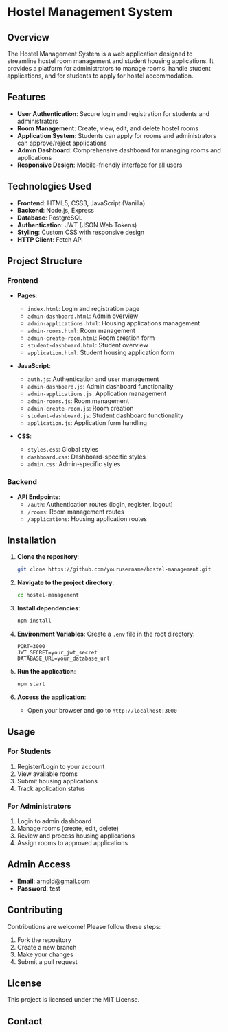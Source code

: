 # Hostel Management System

## Overview

The Hostel Management System is a web application designed to streamline hostel room management and student housing applications. It provides a platform for administrators to manage rooms, handle student applications, and for students to apply for hostel accommodation.

## Features

- **User Authentication**: Secure login and registration for students and administrators
- **Room Management**: Create, view, edit, and delete hostel rooms
- **Application System**: Students can apply for rooms and administrators can approve/reject applications
- **Admin Dashboard**: Comprehensive dashboard for managing rooms and applications
- **Responsive Design**: Mobile-friendly interface for all users

## Technologies Used

- **Frontend**: HTML5, CSS3, JavaScript (Vanilla)
- **Backend**: Node.js, Express
- **Database**: PostgreSQL
- **Authentication**: JWT (JSON Web Tokens)
- **Styling**: Custom CSS with responsive design
- **HTTP Client**: Fetch API

## Project Structure

### Frontend

- **Pages**:
  - `index.html`: Login and registration page
  - `admin-dashboard.html`: Admin overview
  - `admin-applications.html`: Housing applications management
  - `admin-rooms.html`: Room management
  - `admin-create-room.html`: Room creation form
  - `student-dashboard.html`: Student overview
  - `application.html`: Student housing application form

- **JavaScript**:
  - `auth.js`: Authentication and user management
  - `admin-dashboard.js`: Admin dashboard functionality
  - `admin-applications.js`: Application management
  - `admin-rooms.js`: Room management
  - `admin-create-room.js`: Room creation
  - `student-dashboard.js`: Student dashboard functionality
  - `application.js`: Application form handling

- **CSS**:
  - `styles.css`: Global styles
  - `dashboard.css`: Dashboard-specific styles
  - `admin.css`: Admin-specific styles

### Backend

- **API Endpoints**:
  - `/auth`: Authentication routes (login, register, logout)
  - `/rooms`: Room management routes
  - `/applications`: Housing application routes

## Installation

1. **Clone the repository**:
   ```bash
   git clone https://github.com/yourusername/hostel-management.git
   ```

2. **Navigate to the project directory**:
   ```bash
   cd hostel-management
   ```

3. **Install dependencies**:
   ```bash
   npm install
   ```

4. **Environment Variables**:
   Create a `.env` file in the root directory:
   ```
   PORT=3000
   JWT_SECRET=your_jwt_secret
   DATABASE_URL=your_database_url
   ```

5. **Run the application**:
   ```bash
   npm start
   ```

6. **Access the application**:
   - Open your browser and go to `http://localhost:3000`

## Usage

### For Students
1. Register/Login to your account
2. View available rooms
3. Submit housing applications
4. Track application status

### For Administrators
1. Login to admin dashboard
2. Manage rooms (create, edit, delete)
3. Review and process housing applications
4. Assign rooms to approved applications

## Admin Access

- **Email**: arnold@gmail.com
- **Password**: test

## Contributing

Contributions are welcome! Please follow these steps:
1. Fork the repository
2. Create a new branch
3. Make your changes
4. Submit a pull request

## License

This project is licensed under the MIT License.

## Contact
